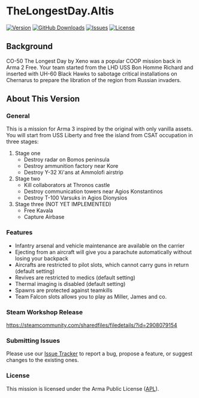 # TheLongestDay.Altis

[![Version](https://img.shields.io/github/release/Kexanone/TheLongestDay.Altis.svg?label=Version&colorB=007EC6&style=flat-square)](https://github.com/Kexanone/TheLongestDay.Altis/releases/latest)
[![GitHub Downloads](https://img.shields.io/github/downloads/Kexanone/TheLongestDay.Altis/total.svg?label=GitHub%20Dowloads&style=flat-square)](https://github.com/Kexanone/TheLongestDay.Altis/releases)
[![Issues](https://img.shields.io/github/issues-raw/Kexanone/TheLongestDay.Altis.svg?label=Issues&style=flat-square)](https://github.com/Kexanone/TheLongestDay.Altis/issues)
[![License](https://img.shields.io/badge/License-GPLv3-orange.svg?style=flat-square)](https://github.com/Kexanone/TheLongestDay.Altis/blob/master/LICENSE)


## Background

CO-50 The Longest Day by Xeno was a popular COOP mission back in Arma 2 Free. Your team started from the LHD USS Bon Homme Richard and inserted with UH-60 Black Hawks to sabotage critical installations on Chernarus to prepare the libration of the region from Russian invaders.

## About This Version

### General

This is a mission for Arma 3 inspired by the original with only vanilla assets. You will start from USS Liberty and free the island from CSAT occupation in three stages:

1. Stage one
    - Destroy radar on Bomos peninsula
    - Destroy ammunition factory near Kore
    - Destroy Y-32 Xi'ans at Ammolofi airstrip
2. Stage two
    - Kill collaborators at Thronos castle
    - Destroy communication towers near Agios Konstantinos
    - Destroy T-100 Varsuks in Agios Dionysios
3. Stage three (NOT YET IMPLEMENTED)
    - Free Kavala
    - Capture Airbase

### Features

- Infantry arsenal and vehicle maintenance are available on the carrier
- Ejecting from an aircraft will give you a parachute automatically without losing your backpack
- Aircrafts are restricted to pilot slots, which cannot carry guns in return (default setting)
- Revives are restricted to medics (default setting)
- Thermal imaging is disabled (default setting)
- Spawns are protected against teamkills
- Team Falcon slots allows you to play as Miller, James and co.

### Steam Workshop Release
https://steamcommunity.com/sharedfiles/filedetails/?id=2908079154


### Submitting Issues

Please use our [Issue Tracker](https://github.com/Kexanone/TheLongestDay.Altis/issues/new/choose) to report a bug, propose a feature, or suggest changes to the existing ones.

### License
This mission is licensed under the Arma Public License ([APL](https://github.com/Kexanone/TheLongestDay.Altis/blob/main/LICENSE.md)).
